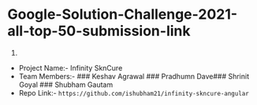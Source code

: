 # Google-Solution-Challenge-2021-all-top-50-submission-link
1.
- Project Name:- Infinity SknCure
- Team Members:- ### Keshav Agrawal ### Pradhumn Dave### Shrinit Goyal ### Shubham Gautam 
- Repo Link:- `https://github.com/ishubham21/infinity-skncure-angular` 
